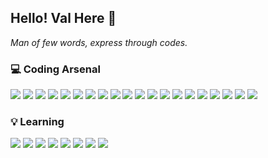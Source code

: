 ## Hello! Val Here 👋

<em>Man of few words, express through codes.</em>

### 💻 Coding Arsenal
<p>
  <img src="https://img.shields.io/badge/-Linux-FCC624?style=flat-square&logo=Linux&logoColor=white"/>
  <img src="https://img.shields.io/badge/-VSCode-007ACC?style=flat-square&logo=Visual%20Studio%20Code&logoColor=white"/>
  <img src="https://img.shields.io/badge/-Git-F05032?style=flat-square&logo=Git&logoColor=white"/>
  <img src="https://img.shields.io/badge/-Github-181717?style=flat-square&logo=GitHub&logoColor=white"/>
  <img src="https://img.shields.io/badge/-Bitbucket-0052CC?style=flat-square&logo=Bitbucket&logoColor=white"/>
  <img src="https://img.shields.io/badge/-Laragon-0E83CD?style=flat-square&logo=Laragon&logoColor=white"/>
  <img src="https://img.shields.io/badge/-PHP-777BB4?style=flat-square&logo=PHP&logoColor=white"/>
  <img src="https://img.shields.io/badge/-PHP Composer-885630?style=flat-square&logo=Composer&logoColor=white"/>
  <img src="https://img.shields.io/badge/-Laravel-FF2D20?style=flat-square&logo=Laravel&logoColor=white"/>
  <img src="https://img.shields.io/badge/-NPM-CB3837?style=flat-square&logo=NPM&logoColor=white"/>
  <img src="https://img.shields.io/badge/-HTML5-E34F26?style=flat-square&logo=HTML5&logoColor=white"/>
  <img src="https://img.shields.io/badge/-CSS3-1572B6?style=flat-square&logo=CSS3&logoColor=white"/>
  <img src="https://img.shields.io/badge/-JavaScript-F7DF1E?style=flat-square&logo=JavaScript&logoColor=white"/>
  <img src="https://img.shields.io/badge/-Tailwind CSS-06B6D4?style=flat-square&logo=Tailwind CSS&logoColor=white"/>
  <img src="https://img.shields.io/badge/-jQuery-0769AD?style=flat-square&logo=jQuery&logoColor=white"/>
  <img src="https://img.shields.io/badge/-Vue.js-4FC08D?style=flat-square&logo=Vue.js&logoColor=white"/>
  <img src="https://img.shields.io/badge/-ElectronJs-47848F?style=flat-square&logo=Electron&logoColor=white"/>
  <img src="https://img.shields.io/badge/-IonicJs-3880FF?style=flat-square&logo=Ionic&logoColor=white"/>
  <img src="https://img.shields.io/badge/-CapacitorJs-119EFF?style=flat-square&logo=Capacitor&logoColor=white"/>
  <img src="https://img.shields.io/badge/-InertiaJs-9553E9?style=flat-square&logo=Inertia&logoColor=white"/>
</p>

### 💡 Learning
<p>
  <img src="https://img.shields.io/badge/-Python-3776AB?style=flat-square&logo=Python&logoColor=white"/>
  <img src="https://img.shields.io/badge/-Rust-000000?style=flat-square&logo=Rust&logoColor=white"/>
  <img src="https://img.shields.io/badge/-Tauri-FFC131?style=flat-square&logo=Tauri&logoColor=white"/>
  <img src="https://img.shields.io/badge/-TypeScript-3178C6?style=flat-square&logo=TypeScript&logoColor=white"/>
  <img src="https://img.shields.io/badge/-Docker-2496ED?style=flat-square&logo=Docker&logoColor=white"/>
  <img src="https://img.shields.io/badge/-Portainer-13BEF9?style=flat-square&logo=portainer&logoColor=white"/>
  <img src="https://img.shields.io/badge/-Flutter-02569B?style=flat-square&logo=Flutter&logoColor=white"/>
  <img src="https://img.shields.io/badge/-Web3.js-F16822?style=flat-square&logo=Web3.js&logoColor=white"/>
</p>
